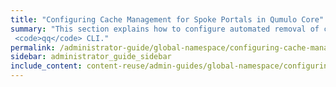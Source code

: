 ```yaml
---
title: "Configuring Cache Management for Spoke Portals in Qumulo Core"
summary: "This section explains how to configure automated removal of cached data from spoke portals and how to remove cached directories and files from spoke portals by using the
 <code>qq</code> CLI."
permalink: /administrator-guide/global-namespace/configuring-cache-management-for-spoke-portals.html
sidebar: administrator_guide_sidebar
include_content: content-reuse/admin-guides/global-namespace/configuring-cache-management-for-spoke-portals.md
---
```

